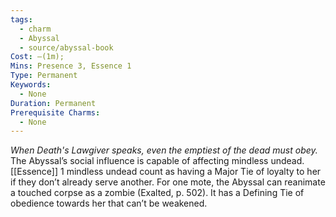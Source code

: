 ```yaml
---
tags:
  - charm
  - Abyssal
  - source/abyssal-book
Cost: —(1m); 
Mins: Presence 3, Essence 1
Type: Permanent
Keywords:
  - None
Duration: Permanent
Prerequisite Charms:
  - None
---
```

*When Death's Lawgiver speaks, even the emptiest of the dead must obey.*
The Abyssal’s social influence is capable of affecting mindless undead. [[Essence]] 1 mindless undead count as having a Major Tie of loyalty to her if they don’t already serve another.
For one mote, the Abyssal can reanimate a touched corpse as a zombie (Exalted, p. 502). It has a Defining Tie of obedience towards her that can’t be weakened.
